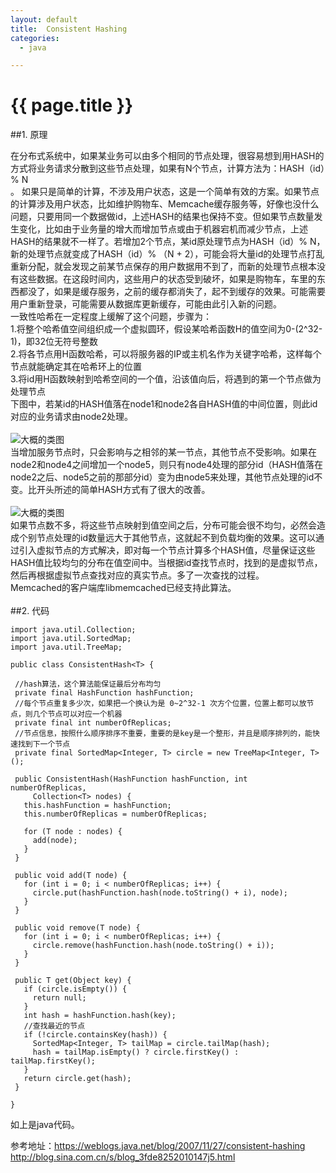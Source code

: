 ```yaml
---
layout: default
title:  Consistent Hashing
categories:
  - java

---
```

# {{ page.title }}

##1. 原理

在分布式系统中，如果某业务可以由多个相同的节点处理，很容易想到用HASH的方式将业务请求分散到这些节点处理，如果有N个节点，计算方法为：HASH（id）% N<br>。
如果只是简单的计算，不涉及用户状态，这是一个简单有效的方案。如果节点的计算涉及用户状态，比如维护购物车、Memcache缓存服务等，好像也没什么问题，只要用同一个数据做id，上述HASH的结果也保持不变。但如果节点数量发生变化，比如由于业务量的增大而增加节点或由于机器宕机而减少节点，上述HASH的结果就不一样了。若增加2个节点，某id原处理节点为HASH（id）% N，新的处理节点就变成了HASH（id）% （N + 2），可能会将大量id的处理节点打乱重新分配，就会发现之前某节点保存的用户数据用不到了，而新的处理节点根本没有这些数据。在这段时间内，这些用户的状态受到破坏，如果是购物车，车里的东西都没了，如果是缓存服务，之前的缓存都消失了，起不到缓存的效果。可能需要用户重新登录，可能需要从数据库更新缓存，可能由此引入新的问题。<br>
一致性哈希在一定程度上缓解了这个问题，步骤为：<br>
    1.将整个哈希值空间组织成一个虚拟圆环，假设某哈希函数H的值空间为0-(2^32-1)，即32位无符号整数<br>
    2.将各节点用H函数哈希，可以将服务器的IP或主机名作为关键字哈希，这样每个节点就能确定其在哈希环上的位置<br>
    3.将id用H函数映射到哈希空间的一个值，沿该值向后，将遇到的第一个节点做为处理节点 <br>
下图中，若某id的HASH值落在node1和node2各自HASH值的中间位置，则此id对应的业务请求由node2处理。<br>
<br>
![大概的类图](/blog/image/hash1.png)
<br>
当增加服务节点时，只会影响与之相邻的某一节点，其他节点不受影响。如果在node2和node4之间增加一个node5，则只有node4处理的部分id（HASH值落在node2之后、node5之前的那部分id）变为由node5来处理，其他节点处理的id不变。比开头所述的简单HASH方式有了很大的改善。<br>
<br>
![大概的类图](/blog/image/hash2.jpeg)
<br>
如果节点数不多，将这些节点映射到值空间之后，分布可能会很不均匀，必然会造成个别节点处理的id数量远大于其他节点，这就起不到负载均衡的效果。这可以通过引入虚拟节点的方式解决，即对每一个节点计算多个HASH值，尽量保证这些HASH值比较均匀的分布在值空间中。当根据id查找节点时，找到的是虚拟节点，然后再根据虚拟节点查找对应的真实节点。多了一次查找的过程。<br>
Memcached的客户端库libmemcached已经支持此算法。<br>
<br>
##2. 代码

    import java.util.Collection;
    import java.util.SortedMap;
    import java.util.TreeMap;
    
    public class ConsistentHash<T> {
    
     //hash算法，这个算法能保证最后分布均匀
     private final HashFunction hashFunction;
     //每个节点重复多少次，如果把一个换认为是 0~2^32-1 次方个位置，位置上都可以放节点，则几个节点可以对应一个机器
     private final int numberOfReplicas;
     //节点信息，按照什么顺序排序不重要，重要的是key是一个整形，并且是顺序排列的，能快速找到下一个节点
     private final SortedMap<Integer, T> circle = new TreeMap<Integer, T>();
    
     public ConsistentHash(HashFunction hashFunction, int numberOfReplicas,
         Collection<T> nodes) {
       this.hashFunction = hashFunction;
       this.numberOfReplicas = numberOfReplicas;
    
       for (T node : nodes) {
         add(node);
       }
     }
    
     public void add(T node) {
       for (int i = 0; i < numberOfReplicas; i++) {
         circle.put(hashFunction.hash(node.toString() + i), node);
       }
     }
    
     public void remove(T node) {
       for (int i = 0; i < numberOfReplicas; i++) {
         circle.remove(hashFunction.hash(node.toString() + i));
       }
     }
    
     public T get(Object key) {
       if (circle.isEmpty()) {
         return null;
       }
       int hash = hashFunction.hash(key);
       //查找最近的节点
       if (!circle.containsKey(hash)) {
         SortedMap<Integer, T> tailMap = circle.tailMap(hash);
         hash = tailMap.isEmpty() ? circle.firstKey() : tailMap.firstKey();
       }
       return circle.get(hash);
     }
    
    }

如上是java代码。

参考地址：https://weblogs.java.net/blog/2007/11/27/consistent-hashing
http://blog.sina.com.cn/s/blog_3fde8252010147j5.html
